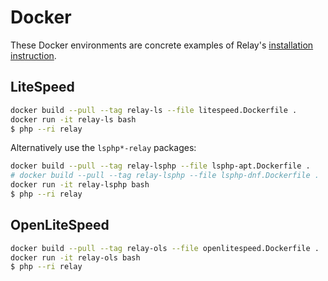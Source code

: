 # Docker

These Docker environments are concrete examples of Relay's [installation instruction](https://relay.so/docs/installation).

## LiteSpeed

```bash
docker build --pull --tag relay-ls --file litespeed.Dockerfile .
docker run -it relay-ls bash
$ php --ri relay
```

Alternatively use the `lsphp*-relay` packages:

```bash
docker build --pull --tag relay-lsphp --file lsphp-apt.Dockerfile .
# docker build --pull --tag relay-lsphp --file lsphp-dnf.Dockerfile .
docker run -it relay-lsphp bash
$ php --ri relay
```

## OpenLiteSpeed

```bash
docker build --pull --tag relay-ols --file openlitespeed.Dockerfile .
docker run -it relay-ols bash
$ php --ri relay
```
